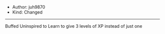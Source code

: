 - Author: juh9870
- Kind: Changed
---
Buffed Uninspired to Learn to give 3 levels of XP instead of just one
